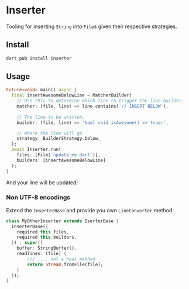 # Inserter

Tooling for inserting `String` into `File`s given their respective strategies.

## Install

```sh
dart pub install inserter
```

## Usage

```dart
Future<void> main() async {
  final insertAwesomeBelowLine = MatcherBuilder(
    // Use this to determine which line to trigger the line builder.
    matcher: (file, line) => line.contains('// INSERT BELOW'),
    
    // The line to be written.
    builder: (file, line) => 'bool void isAwesome() => true;',

    // Where the line will go
    strategy: BuilderStrategy.below,
  );
  await Inserter.run(
    files: [File('update_me.dart')],
    builders: [insertAwesomeBelowLine] 
  );
}
```

And your line will be updated!

### Non UTF-8 encodings

Extend the `InserterBase` and provide you own `LineConverter` method:

```dart
class MyOtherInserter extends IserterBase {
  InserterBase({
    required this.files,
    required this.builders,
  }) : super({
    buffer: StringBuffer(),
    readlines: (file) {
        /// .... not a real method
        return Stream.fromFile(file);
    }
  });
}
```